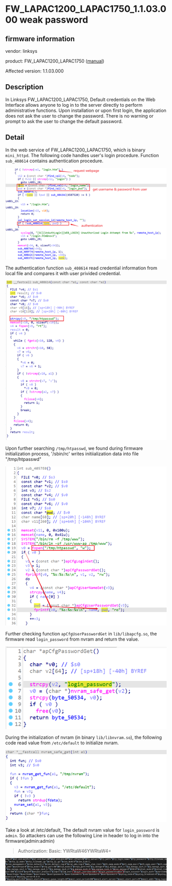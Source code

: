 # FW_LAPAC1200_LAPAC1750_1.1.03.000 weak password

## firmware information

vendor: linksys

product: FW_LAPAC1200_LAPAC1750 ([manual](https://downloads.linksys.com/downloads/userguide/MAN_LAPAC1200_LNKPG-00114_RevB00_User_Guide_EN.pdf]))

Affected version: 1.1.03.000

## Description

In Linksys FW_LAPAC1200_LAPAC1750, Default credentials on the Web Interface allows anyone to log in to the server directly to perform administrative functions. Upon installation or upon first login, the application does not ask the user to change the password. There is no warning or prompt to ask the user to change the default password.

## Detail

In the web service of FW_LAPAC1200_LAPAC1750, which is binary `mini_httpd`. The following code handles user's login procedure. Function `sub_408614` contains authentication procedure.

![image-20250210193420949](.\FW_LAPAC1200_weak_passwd.assets\image-20250210193420949.png)

The authentication function `sub_408614` read credential information from local file and compares it with user privided credential. 

![image-20250210193644297](FW_LAPAC1200_weak_passwd.assets/image-20250210193644297.png)

Upon further searching `/tmp/htpasswd`, we found during firmware initialization process, '/sbin/rc' writes initiialization data into file "/tmp/htpasswd"

![image-20250210194115526](FW_LAPAC1200_weak_passwd.assets/image-20250210194115526.png)

Further checking function `apCfgUserPasswordGet` in `lib/libapcfg.so`, the firmware read `login_password` from nvram and return the value.

![image-20250210194211016](FW_LAPAC1200_weak_passwd.assets/image-20250210194211016.png)

During the initialization of nvram (in binary `lib/libnvram.so`), the following code read value from `/etc/default` to initialize nvram.

![image-20250210194513181](FW_LAPAC1200_weak_passwd.assets/image-20250210194513181.png)

Take a look at /etc/default, The default nvram value for `login_password`  is `admin`. So attackers can use the following Line in header to log in into the firmware(admin:admin)

> Authorization: Basic: YWRtaW46YWRtaW4=

![image-20250210194653897](FW_LAPAC1200_weak_passwd.assets/image-20250210194653897.png)